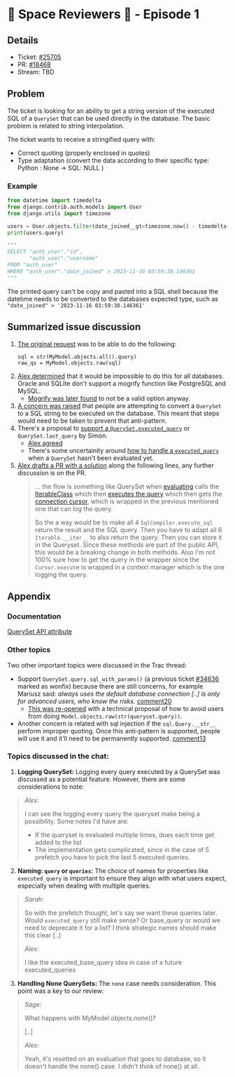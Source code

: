 # 🚀 Space Reviewers 👾 - Episode 1 

## Details

- Ticket: [#25705](https://code.djangoproject.com/ticket/25705)
- PR: [#18468](https://github.com/django/django/pull/18468/)
- Stream: TBD

## Problem

The ticket is looking for an ability to get a string version of the executed SQL of a
`QuerySet` that can be used directly in the database. The basic problem is related
to string interpolation.

The ticket wants to receive a stringified query with:

* Correct quoting (properly enclosed in quotes)
* Type adaptation (convert the data according to their specific type: Python : None -> SQL: NULL )

### Example

```python
from datetime import timedelta
from django.contrib.auth.models import User
from django.utils import timezone

users = User.objects.filter(date_joined__gt=timezone.now() - timedelta(days=365)).only('username')
print(users.query)

"""
SELECT "auth_user"."id",
       "auth_user"."username"
FROM "auth_user"
WHERE "auth_user"."date_joined" > 2023-11-16 03:59:38.146361
"""
```

The printed query can't be copy and pasted into a SQL shell because the datetime needs to be
converted to the databases expected type, such as `"date_joined" > '2023-11-16 03:59:38.146361'`

## Summarized issue discussion

1. [The original request](https://code.djangoproject.com/ticket/25705#comment:5) was to be able to do the following:
   ```
   sql = str(MyModel.objects.all().query)
   raw_qs = MyModel.objects.raw(sql)
   ```
2. [Alex determined](https://code.djangoproject.com/ticket/25705#comment:12) that it would be
   impossible to do this for all databases. Oracle and SQLIte don't support
   a mogrify function like PostgreSQL and MySQL.
   - [Mogrify was later found](https://code.djangoproject.com/ticket/25705#comment:17) to not
    be a valid option anyway.
3. [A concern was raised](https://code.djangoproject.com/ticket/25705#comment:16)
   that people are attempting to convert a `QuerySet` to a SQL string to
   be executed on the database. This meant that steps would need to be taken to prevent that
   anti-pattern.
4. There's a proposal to [support a `QuerySet.executed_query`](https://code.djangoproject.com/ticket/25705#comment:16)
   or `QuerySet.last_query` by Simon.
   - [Alex agreed](https://code.djangoproject.com/ticket/25705#comment:17)
   - There's some uncertainity around [how to handle a `executed_query`](https://code.djangoproject.com/ticket/25705#comment:18)
    when a `QuerySet` hasn't been evaluated yet.
5. [Alex drafts a PR with a solution](https://code.djangoproject.com/ticket/25705#comment:22)
   along the following lines, any further discussion is on the PR.
   > ... the flow is something like
   > QuerySet when ​[evaluating](https://github.com/django/django/blob/d5bebc1c26d4c0ec9eaa057aefc5b38649c0ba3b/django/db/models/query.py#L1909)
   > calls the ​[IterableClass](https://github.com/django/django/blob/d5bebc1c26d4c0ec9eaa057aefc5b38649c0ba3b/django/db/models/query.py#L82)
   > which then [​executes the query](https://github.com/django/django/blob/d5bebc1c26d4c0ec9eaa057aefc5b38649c0ba3b/django/db/models/query.py#L91)
   > which then gets the [​connection cursor](https://github.com/django/django/blob/d5bebc1c26d4c0ec9eaa057aefc5b38649c0ba3b/django/db/models/sql/compiler.py#L1585),
   > which is wrapped in the previous mentioned one that can log the query.
   > 
   > So the a way would be to make all 4 `SqlCompiler.execute_sql` return the result and the SQL query. Then you have to adapt all 6 `Iterable.__iter__` to also return the query. Then you can store it in the Queryset. Since these methods are part of the public API, this would be a breaking change in both methods. Also I'm not 100% sure how to get the query in the wrapper since the `Cursor.execut`e is wrapped in a context manager which is the one logging the query. 

## Appendix

### Documentation

[QuerySet API attribute](https://docs.djangoproject.com/en/dev/ref/models/querysets/#queryset-api)

### Other topics

Two other important topics were discussed in the Trac thread:
* Support `QuerySet.query.sql_with_params()` (a previous ticket [#34636](https://code.djangoproject.com/ticket/34636) marked as wonfix) because there are still concerns, for example Mariusz said: *always uses the default database connection [..] is only for advanced users, who know the risks.* [comment20](https://code.djangoproject.com/ticket/25705#comment:20)
  * [This was re-opened](https://code.djangoproject.com/ticket/25705#comment:21) with a
    technical proposal of how to avoid users from doing `Model.objects.raw(str(queryset.query))`.
* Another concern is related with sql injection if the `sql.Query.__str__` perform improper quoting. Once this anti-pattern is supported, people will use it and it'll need to be permanently supported. [comment13](https://code.djangoproject.com/ticket/25705#comment:13)


### Topics discussed in the chat: 

1. **Logging QuerySet:**
Logging every query executed by a QuerySet was discussed as a potential feature. However, there are some considerations to note:

>*Alex:*
> 
>I can see the logging every query the queryset make being a possibility.
>Some notes I'd have are:
>- If the queryset is evaluated multiple times, does each time get added to the list
>- The implementation gets complicated, since in the case of 5 prefetch you have to pick the last 5 executed queries.

2. **Naming: `query` or `queries`:**
The choice of names for properties like `executed_query` is important to ensure they align with what users expect, especially when dealing with multiple queries.

>*Sarah:*
> 
>So with the prefetch thought, let's say we want these queries later. Would `executed_query` still make sense? Or base_query or would we need to deprecate it for a list? I think strategic names should make this clear
> [..]
> 
>*Alex:*
> 
>I like the executed_base_query idea in case of a future executed_queries


3. **Handling None QuerySets:**
The `none` case needs consideration. This point was a key to our review:

>*Sage:*
> 
>What happens with MyModel.objects.none()?
>
> [..]
> 
>*Alex:*
> 
>Yeah, it's resetted on an evaluation that goes to database, so it doesn't handle the none() case. 
>I didn't think of none() at all.
